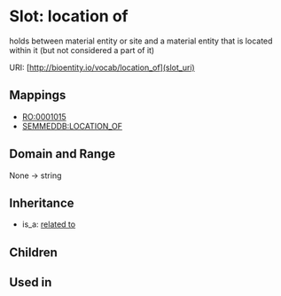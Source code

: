 # Slot: location of


holds between material entity or site and a material entity that is located within it (but not considered a part of it)

URI: [http://bioentity.io/vocab/location_of](slot_uri)
## Mappings

 * [RO:0001015](http://purl.obolibrary.org/obo/RO_0001015)
 * [SEMMEDDB:LOCATION_OF](http://purl.obolibrary.org/obo/SEMMEDDB_LOCATION_OF)
## Domain and Range

None -> string
## Inheritance

 *  is_a: [related to](related_to.md)
## Children

## Used in

